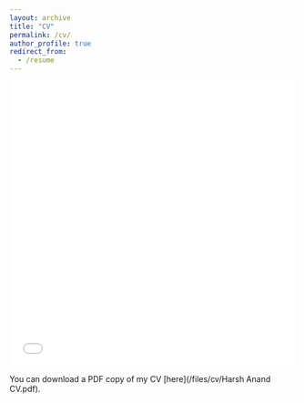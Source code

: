 ```yaml
---
layout: archive
title: "CV"
permalink: /cv/
author_profile: true
redirect_from:
  - /resume
---
```


<iframe src="/files/cv/Harsh Anand CV.pdf" width="100%" height="500" frameborder="no" border="0" marginwidth="0" marginheight="0"></iframe>

You can download a PDF copy of my CV [here](/files/cv/Harsh Anand CV.pdf).
